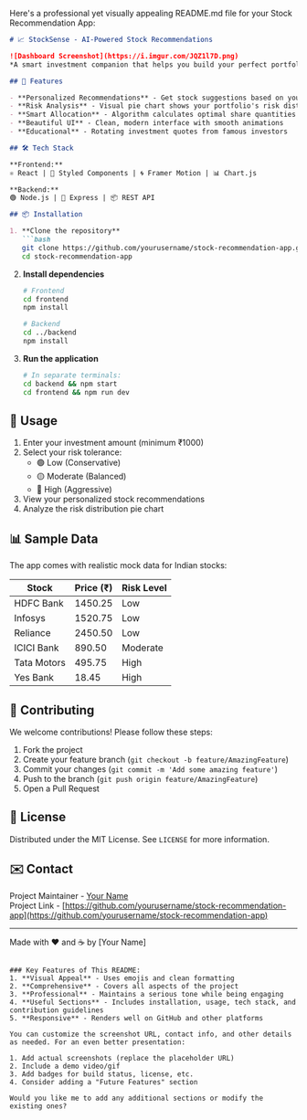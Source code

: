 Here's a professional yet visually appealing README.md file for your Stock Recommendation App:

```markdown
# 📈 StockSense - AI-Powered Stock Recommendations

![Dashboard Screenshot](https://i.imgur.com/JQZ1l7D.png)  
*A smart investment companion that helps you build your perfect portfolio*

## 🚀 Features

- **Personalized Recommendations** - Get stock suggestions based on your investment amount and risk appetite
- **Risk Analysis** - Visual pie chart shows your portfolio's risk distribution
- **Smart Allocation** - Algorithm calculates optimal share quantities
- **Beautiful UI** - Clean, modern interface with smooth animations
- **Educational** - Rotating investment quotes from famous investors

## 🛠 Tech Stack

**Frontend:**  
⚛️ React | 🎨 Styled Components | 🌀 Framer Motion | 📊 Chart.js  

**Backend:**  
🟢 Node.js | 🔷 Express | 📦 REST API  

## 📦 Installation

1. **Clone the repository**
   ```bash
   git clone https://github.com/yourusername/stock-recommendation-app.git
   cd stock-recommendation-app
   ```

2. **Install dependencies**
   ```bash
   # Frontend
   cd frontend
   npm install

   # Backend
   cd ../backend
   npm install
   ```

3. **Run the application**
   ```bash
   # In separate terminals:
   cd backend && npm start
   cd frontend && npm run dev
   ```

## 🌟 Usage

1. Enter your investment amount (minimum ₹1000)
2. Select your risk tolerance:
   - 🟢 Low (Conservative)
   - 🟡 Moderate (Balanced)
   - 🔴 High (Aggressive)
3. View your personalized stock recommendations
4. Analyze the risk distribution pie chart

## 📊 Sample Data

The app comes with realistic mock data for Indian stocks:

| Stock | Price (₹) | Risk Level |
|-------|----------|------------|
| HDFC Bank | 1450.25 | Low |
| Infosys | 1520.75 | Low |
| Reliance | 2450.50 | Low |
| ICICI Bank | 890.50 | Moderate |
| Tata Motors | 495.75 | High |
| Yes Bank | 18.45 | High |

## 🤝 Contributing

We welcome contributions! Please follow these steps:
1. Fork the project
2. Create your feature branch (`git checkout -b feature/AmazingFeature`)
3. Commit your changes (`git commit -m 'Add some amazing feature'`)
4. Push to the branch (`git push origin feature/AmazingFeature`)
5. Open a Pull Request

## 📜 License

Distributed under the MIT License. See `LICENSE` for more information.

## ✉️ Contact

Project Maintainer - [Your Name](mailto:your.email@example.com)  
Project Link - [https://github.com/yourusername/stock-recommendation-app](https://github.com/yourusername/stock-recommendation-app)

---

Made with ❤️ and ☕ by [Your Name]
```

### Key Features of This README:
1. **Visual Appeal** - Uses emojis and clean formatting
2. **Comprehensive** - Covers all aspects of the project
3. **Professional** - Maintains a serious tone while being engaging
4. **Useful Sections** - Includes installation, usage, tech stack, and contribution guidelines
5. **Responsive** - Renders well on GitHub and other platforms

You can customize the screenshot URL, contact info, and other details as needed. For an even better presentation:

1. Add actual screenshots (replace the placeholder URL)
2. Include a demo video/gif
3. Add badges for build status, license, etc.
4. Consider adding a "Future Features" section

Would you like me to add any additional sections or modify the existing ones?
